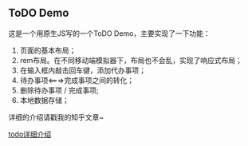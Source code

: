 ## ToDO Demo ##
这是一个用原生JS写的一个ToDO Demo，主要实现了一下功能：
1. 页面的基本布局；
1. rem布局。在不同移动端模拟器下，布局也不会乱，实现了响应式布局；
1. 在输入框内敲击回车键，添加代办事项；
1. 待办事项<===>完成事项之间的转化；
1. 删除待办事项 / 完成事项;
1. 本地数据存储；


详细的介绍请戳我的知乎文章~

[todo详细介绍](https://zhuanlan.zhihu.com/p/165654601/edit "知乎文章")